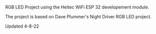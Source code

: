RGB LED Project using the Heltec WiFi ESP 32 developement module.

The project is based on Dave Plummer's Night Driver RGB LED project.

Updated 4-8-22